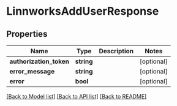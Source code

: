 # LinnworksAddUserResponse

## Properties
Name | Type | Description | Notes
------------ | ------------- | ------------- | -------------
**authorization_token** | **string** |  | [optional] 
**error_message** | **string** |  | [optional] 
**error** | **bool** |  | [optional] 

[[Back to Model list]](../../README.md#documentation-for-models) [[Back to API list]](../../README.md#documentation-for-api-endpoints) [[Back to README]](../../README.md)

